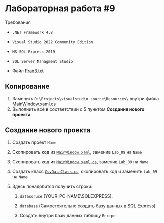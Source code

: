 # Лабораторная работа #9

Требования

- `.NET Framework 4.8`

- `Visual Studio 2022 Community Edition`

- `MS SQL Express 2019`

- `SQL Server Managment Studio`

- Файл [Pran3.txt](./../Resources/Pran3.txt)

## Копирование

1. Заменить `D:\Projects\visualstudio_source\Resources\` внутри файла [MainWindow.xaml.cs](./MainWindow.xaml.cs)
2. Выполнить всё в соответствии с 5 пунктом **Создания нового проекта**

## Создание нового проекта

1. Создать проект `Name`

2. Скопировать код из [`MainWindow.xaml`](./MainWindow.xaml), заменив `Lab_09` на `Name`

3. Скопировать код из [`MainWindow.xaml.cs`](./MainWindow.xaml.cs), заменив `Lab_09` на `Name`

4. Создать класс [`CsvDataClass.cs`](./CsvDataClass), скопировать код и заменить `Lab_09` на `Name`

5. Здесь понадобится получить строки:    
   
   1. `datasoruce` (YOUR-PC-NAME\SQLEXPRESS),
   
   2. `database` (Самостоятельно создать базу данных в SQL Express)
   
   3. Создать внутри базы данных таблицу `Recipe`
